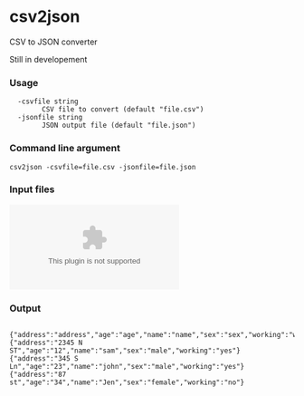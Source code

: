 # csv2json
CSV to JSON converter 

Still in developement

### Usage

```csv2json
  -csvfile string
    	CSV file to convert (default "file.csv")
  -jsonfile string
    	JSON output file (default "file.json")
```

### Command line argument
```
csv2json -csvfile=file.csv -jsonfile=file.json

```

### Input files

![alt text](https://github.com/ganasubrgit/csv2json/blob/master/file.csv)

### Output 

```

{"address":"address","age":"age","name":"name","sex":"sex","working":"working"}
{"address":"2345 N ST","age":"12","name":"sam","sex":"male","working":"yes"}
{"address":"345 S Ln","age":"23","name":"john","sex":"male","working":"yes"}
{"address":"87 st","age":"34","name":"Jen","sex":"female","working":"no"}

```